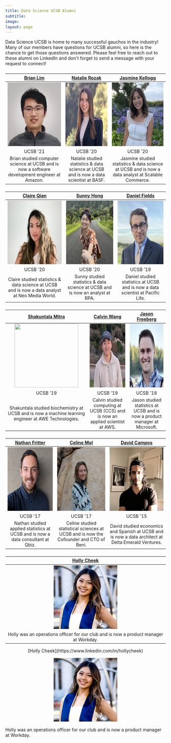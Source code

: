```yaml
---
title: Data Science UCSB Alumni
subtitle: 
image:
layout: page
---
```


Data Science UCSB is home to many successful gauchos in the industry! Many of our members have questions for UCSB alumni, so here is the chance to get those questions answered. Please feel free to reach out to these alumni on LinkedIn and don't forget to send a message with your request to connect!

<title> Featured Alumni</title>

<center><h3> </h3></center>

| [Brian Lim](https://www.linkedin.com/in/blimmie) | [Natalie Rozak](https://www.linkedin.com/in/natalie-rozak-74147b13b/) | [Jasmine Kellogg](https://www.linkedin.com/in/jasmine-kellogg) |
|  :----------: |  :----------: |  :----------:  |
| <img src="/images/alumnipics/BrianLim.jpg" width="200" height="200" alt="Brian Lim">  | <img src="/images/alumnipics/NatalieRozak.jpg" width="200" height="200" alt="Natalie Rozak">  | <img src="/images/alumnipics/jasminekellogg.jpg" width="200" height="200" alt="Jasmine Kellogg">  |
| UCSB '21 | UCSB '20 | UCSB '20 |
| Brian studied computer science at UCSB and is now a software development engineer at Amazon. | Natalie studied statistics & data science at UCSB and is now a data scientist at BASF. | Jasmine studied statistics & data science at UCSB and is now a data analyst at Scalable Commerce. |


<center><h3> </h3></center>

| [Claire Qian](https://www.linkedin.com/in/claire-q-6ba818120?trk=people-guest_people_search-card) | [Sunny Hong](https://www.linkedin.com/in/sunnysungheehong/) | [Daniel Fields](https://www.linkedin.com/in/danielfields365) |
|  :----------: |  :----------: | :----------: |
| <img src="/images/alumnipics/ClaireQian.jpg" width="200" height="200" alt="Claire Qian">  | <img src="/images/alumnipics/SunnyHong.jpg" width="200" height="200" alt="Sunny Hong">  | <img src="/images/alumnipics/danielfields.jpg" width="200" height="200" alt="Daniel Fields"> |
| UCSB '20 | UCSB '20 | UCSB '19 | 
| Claire studied statistics & data science at UCSB and is now a data analyst at Neo Media World. | Sunny studied statistics & data science at UCSB and is now an analyst at RPA. | Daniel studied statistics at UCSB and is now a data scientist at Pacific Life. |


<center><h3> </h3></center>

| [Shakuntala Mitra](https://www.linkedin.com/in/shakuntala-mitra) | [Calvin Wang](https://www.linkedin.com/in/calvinwang0628) | [Jason Freeberg](https://www.linkedin.com/in/jfreeberg) |
|  :----------:    |   :----------:   |   :----------:   |
| <img src="/images/alumnipics/mitra.jpg" width="200" height="200" style="width:200;">  | <img src="/images/alumnipics/CalvinWang.jpg" width="200" height="200" style="width:200;">   | <img src="/images/alumnipics/jasonf.jpg" width="200" height="200" style="width:200;">  |
| UCSB '19 | UCSB '19 | UCSB '18 |
| Shakuntala studied biochemistry at UCSB and is now a machine learning engineer at AWE Technologies. | Calvin studied computing at UCSB (CCS) and is now an applied scientist at AWS. | Jason studied statistics at UCSB and is now a product manager at Microsoft. |


<center><h3>  </h3></center>

| [Nathan Fritter](https://www.linkedin.com/in/nathan-fritter/) | [Celine Mol](https://www.linkedin.com/in/celinemol) | [David Campos](https://www.linkedin.com/in/dcamposliz/) |
|   :----------: |   :----------:   |   :----------:  |
| <img src="/images/alumnipics/NathanFritter.jpg" width="200" height="200" style="width:200:"> | <img src="/images/alumnipics/CelineMol.jpg" width="200" height="200" alt="Celine Mol">  | <img src="/images/alumnipics/DavidCampos.jpg" width="200" height="200" alt="David Campos">  |
| UCSB '17 | UCSB '17 | UCSB '15 |
| Nathan studied applied statistics at UCSB and is now a data consultant at Qbiz. | Celine studied statistical sciences at UCSB and is now the Cofounder and CTO of Beni. | David studied economics and Spanish at UCSB and is now a data architect at Delta Emerald Ventures. |


<center><h3>  </h3></center>

| [Holly Cheek](https://www.linkedin.com/in/hollycheek) |
|   :----------:   |
| <img src="/images/alumnipics/HollyCheek.jpg" width="200" height="200" alt="Holly Cheek"> |
| Holly was an operations officer for our club and is now a product manager at Workday. |




<center> <b> </b> </center>

<p align="center">
[Holly Cheek](https://www.linkedin.com/in/hollycheek)
</p>
<p align="center">
<img src="/images/alumnipics/HollyCheek.jpg" width="200" height="200" alt="Holly Cheek">
</p>
Holly was an operations officer for our club and is now a product manager at Workday.


